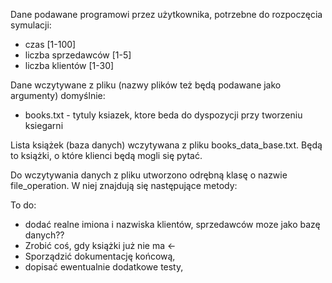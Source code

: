 Dane podawane programowi przez użytkownika, potrzebne do rozpoczęcia symulacji:
 - czas [1-100]
 - liczba sprzedawców [1-5]
 - liczba klientów [1-30] 

Dane wczytywane z pliku (nazwy plików też będą podawane jako argumenty) domyślnie:
- books.txt - tytuly ksiazek, ktore beda do dyspozycji przy tworzeniu ksiegarni

Lista książek (baza danych) wczytywana z pliku books_data_base.txt. Będą to książki, o które klienci będą mogli się pytać.

Do wczytywania danych z pliku utworzono odrębną klasę o nazwie file_operation. W niej znajdują się następujące metody:

To do:
 - dodać realne imiona i nazwiska klientów, sprzedawców moze jako bazę danych?? 
 - Zrobić coś, gdy książki już nie ma <-
 - Sporządzić dokumentację końcową,
 - dopisać ewentualnie dodatkowe testy,

 
